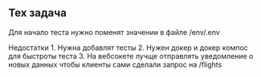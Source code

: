 ## Тех задача

Для начало теста нужно поменят значении в файле /env/.env

Недостатки 
    1. Нужна добавлят тесты 
    2. Нужен докер и докер компос для быстроты теста
    3. На вебсокете лучще отправлять уведомление о новых данных чтобы клиенты сами сделали запрос на /flights